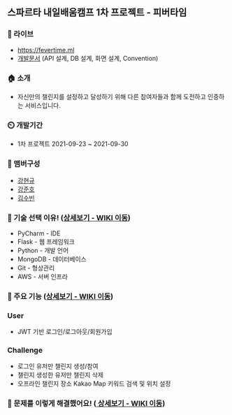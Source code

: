 ## 스파르타 내일배움캠프 1차 프로젝트 - 피버타임

### 🔗 라이브
- <a href="https://fevertime.ml">https://fevertime.ml</a>
- <a href="https://faint-clef-9ea.notion.site/5b174114b93b4eb0ad70c27fd0853910">개발문서</a> (API 설계, DB 설계, 화면 설계, Convention)

### 🏠 소개
- 자신만의 챌린지를 설정하고 달성하기 위해 다른 참여자들과 함께 도전하고 인증하는 서비스입니다.

### ⏲️ 개발기간
- 1차 프로젝트 2021-09-23 ~ 2021-09-30

### 🧙 맴버구성
- <a href="https://github.com/kkyu8925">강현규</a>
- <a href="https://github.com/JunHo-YH">강준호</a>
- <a href="https://github.com/suubinkim">김수빈</a>

### 📌 기술 선택 이유! (<a href="https://github.com/Fever-Time/challenge/wiki/%EA%B8%B0%EC%88%A0-%EC%84%A0%ED%83%9D-%EC%9D%B4%EC%9C%A0!">상세보기 - WIKI 이동</a>)
- PyCharm - IDE
- Flask - 웹 프레임워크
- Python - 개발 언어
- MongoDB - 데이터베이스
- Git - 형상관리
- AWS - 서버 인프라

### 📌 주요 기능 (<a href="https://github.com/Fever-Time/challenge/wiki/%EC%A3%BC%EC%9A%94-%EA%B8%B0%EB%8A%A5">상세보기 - WIKI 이동</a>)
### User
- JWT 기반 로그인/로그아웃/회원가입 
### Challenge
- 로그인 유저만 챌린지 생성/참여
- 챌린지 생성한 유저만 챌린지 삭제
- 오프라인 챌린지 장소 Kakao Map 키워드 검색 및 위치 설정

### 📌 문제를 이렇게 해결했어요! (<a href="https://github.com/Fever-Time/challenge/wiki/%EB%AC%B8%EC%A0%9C%EB%A5%BC-%EC%9D%B4%EB%A0%87%EA%B2%8C-%ED%95%B4%EA%B2%B0%ED%96%88%EC%96%B4%EC%9A%94!"> 상세보기 - WIKI 이동</a>)
